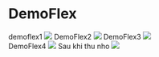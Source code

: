 # DemoFlex
demoflex1
<img src="https://i.ibb.co/NyfFF0L/1.png">
 DemoFlex2
<img src="https://i.ibb.co/JCXSNRt/2.png">
 DemoFlex3
<img src="https://i.ibb.co/S3231qN/3.png">        
 DemoFlex4
<img src="https://i.ibb.co/MBQ848t/4.png">
Sau khi thu nho
<img src="https://i.ibb.co/94GbZpJ/5.png">
